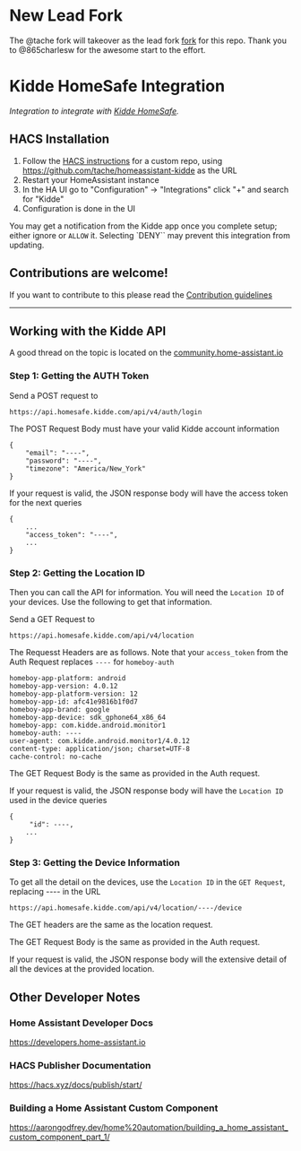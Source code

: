 # New Lead Fork
The @tache fork will takeover as the lead fork [fork][fork] for this repo.
Thank you to @865charlesw for the awesome start to the effort.

# Kidde HomeSafe Integration
_Integration to integrate with [Kidde HomeSafe][kidde_homesafe]._

## HACS Installation

1. Follow the [HACS instructions][hacs_custom_repo] for a custom repo, using https://github.com/tache/homeassistant-kidde as the URL
1. Restart your HomeAssistant instance
1. In the HA UI go to "Configuration" -> "Integrations" click "+" and search for "Kidde"
1. Configuration is done in the UI

You may get a notification from the Kidde app once you complete setup; either ignore or `ALLOW` it. Selecting `DENY`` may prevent this integration from updating.

<!---->

## Contributions are welcome!

If you want to contribute to this please read the [Contribution guidelines](CONTRIBUTING.md)

---

[hacs_custom_repo]: https://hacs.xyz/docs/faq/custom_repositories/
[kidde_homesafe]: https://github.com/865charlesw/kidde-homesafe
[fork]: https://github.com/tache/homeassistant-kidde

## Working with the Kidde API

A good thread on the topic is located on the [community.home-assistant.io]( [https://community.home-assistant.io/t/kidde-smart-alarms-smoke-co-detectors/381061/14)

### Step 1: Getting the AUTH Token

Send a POST request to
```
https://api.homesafe.kidde.com/api/v4/auth/login
```
The POST Request Body must have your valid Kidde account information
```
{
    "email": "----",
    "password": "----",
    "timezone": "America/New_York"
}
```

If your request is valid, the JSON response body will have the access token for the next queries
```
{
    ...
    "access_token": "----",
    ...
}
```

### Step 2: Getting the Location ID

Then you can call the API for information. You will need the `Location ID` of your devices. Use the following to get that information.

Send a GET Request to

```
https://api.homesafe.kidde.com/api/v4/location
```

The Requesst Headers are as follows. Note that your `access_token` from the Auth Request replaces `----` for `homeboy-auth`

```
homeboy-app-platform: android
homeboy-app-version: 4.0.12
homeboy-app-platform-version: 12
homeboy-app-id: afc41e9816b1f0d7
homeboy-app-brand: google
homeboy-app-device: sdk_gphone64_x86_64
homeboy-app: com.kidde.android.monitor1
homeboy-auth: ----
user-agent: com.kidde.android.monitor1/4.0.12
content-type: application/json; charset=UTF-8
cache-control: no-cache
```

The GET Request Body is the same as provided in the Auth request.

If your request is valid, the JSON response body will have the `Location ID` used in the device queries
```
{
     "id": ----,
    ...
}
```

### Step 3: Getting the Device Information

To get all the detail on the devices, use the `Location ID` in the `GET Request`, replacing ---- in the URL

```
https://api.homesafe.kidde.com/api/v4/location/----/device
```

The GET headers are the same as the location request.

The GET Request Body is the same as provided in the Auth request.

If your request is valid, the JSON response body will the extensive detail of all the devices at the provided location.

## Other Developer Notes

### Home Assistant Developer Docs
https://developers.home-assistant.io

### HACS Publisher Documentation
https://hacs.xyz/docs/publish/start/

### Building a Home Assistant Custom Component
https://aarongodfrey.dev/home%20automation/building_a_home_assistant_custom_component_part_1/


